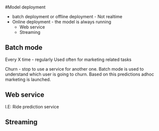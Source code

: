 #Model deployment

- batch deployment or offline deployment - Not realtime 
- Online deployment -  the model is always running
  - Web service
  - Streaming


## Batch mode
Every X time - regularly
Used often for marketing related tasks

Churn - stop to use a service for another one.
Batch mode is used to understand which user is going to churn. Based on this predictions adhoc marketing is launched.

## Web service
I.E: Ride prediction service

## Streaming
